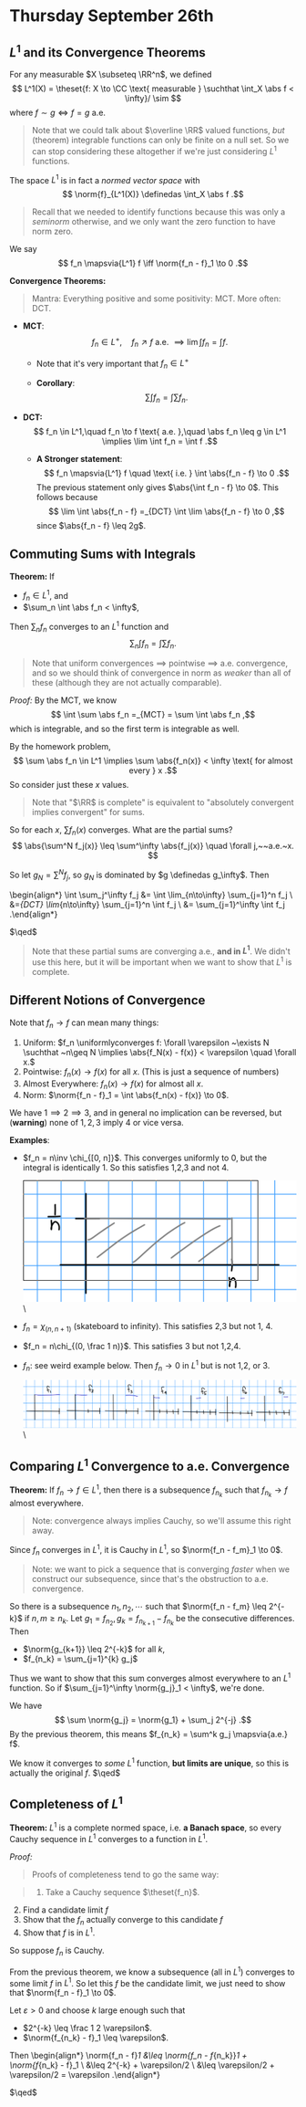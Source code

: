 # Thursday September 26th

## $L^1$ and its Convergence Theorems

For any measurable $X \subseteq \RR^n$, we defined 
$$
L^1(X) = \theset{f: X \to \CC \text{ measurable } \suchthat \int_X \abs f < \infty}/ \sim
$$ 
where $f\sim g \iff f = g$ a.e.

> Note that we could talk about $\overline \RR$ valued functions, *but* (theorem) integrable functions can only be finite on a null set. So we can stop considering these altogether if we're just considering $L^1$ functions.

The space $L^1$ is in fact a *normed vector space* with 
$$
\norm{f}_{L^1(X)} \definedas \int_X \abs f
.$$

> Recall that we needed to identify functions because this was only a *seminorm* otherwise, and we only want the zero function to have norm zero.

We say 
$$
f_n \mapsvia{L^1} f \iff \norm{f_n - f}_1 \to 0
.$$

**Convergence Theorems:**

> Mantra: Everything positive and some positivity: MCT. 
More often: DCT.

- **MCT**: 
$$
f_n \in L^+, \quad f_n \nearrow f \text{ a.e. } \implies \lim \int f_n = \int f
.$$
   - Note that it's very important that $f_n \in L^+$

    - **Corollary**: 
  $$
  \sum \int f_n = \int \sum f_n
  .$$ 

- **DCT:**
$$
f_n \in L^1,\quad f_n \to f \text{ a.e. },\quad \abs f_n \leq g \in L^1 \implies \lim \int f_n = \int f
.$$
  
  - **A Stronger statement**: 
  $$
  f_n \mapsvia{L^1} f \quad \text{ i.e. } \int \abs{f_n - f} \to 0
  .$$ 
  The previous statement only gives $\abs{\int f_n - f} \to 0$.
  This follows because 
  $$
  \lim \int \abs{f_n - f} =_{DCT} \int \lim \abs{f_n - f} \to 0
  ,$$
  since $\abs{f_n - f} \leq 2g$.

## Commuting Sums with Integrals

**Theorem:**
If

- $f_n \in L^1$, and
- $\sum_n \int \abs f_n < \infty$, 
 
Then $\sum_n f_n$ converges to an $L^1$ function and 
$$
\sum_n \int f_n = \int \sum f_n
.$$

> Note that uniform convergences $\implies$ pointwise $\implies$ a.e. convergence, and so we should think of convergence in norm as *weaker* than all of these (although they are not actually comparable).

*Proof:*
By the MCT, we know 
$$
\int \sum \abs f_n =_{MCT} = \sum \int \abs f_n
,$$ which is integrable, and so the first term is integrable as well.

By the homework problem, 
$$
\sum \abs f_n \in L^1 \implies \sum \abs{f_n(x)} < \infty \text{ for almost every } x
.$$
So consider just these $x$ values.

> Note that "$\RR$ is complete" is equivalent to "absolutely convergent implies convergent" for sums.

So for each $x$, $\sum f_n(x)$ converges.
What are the partial sums?
$$
\abs{\sum^N f_j(x)} \leq \sum^\infty \abs{f_j(x)} \quad \forall j,~~a.e.~x.
$$

So let $g_N = \sum^N f_j$, so $g_N$ is dominated by $g \definedas g_\infty$.
Then

\begin{align*}
\int \sum_j^\infty f_j 
&= \int \lim_{n\to\infty} \sum_{j=1}^n f_j \\
&=_{DCT} \lim_{n\to\infty} \sum_{j=1}^n \int f_j \\
&= \sum_{j=1}^\infty \int f_j
.\end{align*}

$\qed$

> Note that these partial sums are converging a.e., **and in $L^1$**. 
We didn't use this here, but it will be important when we want to show that $L^1$ is complete.

## Different Notions of Convergence

Note that $f_n \to f$ can mean many things:

1. Uniform: $f_n \uniformlyconverges f: \forall \varepsilon ~\exists N \suchthat ~n\geq N \implies \abs{f_N(x) - f(x)} < \varepsilon \quad \forall x.$
2. Pointwise: $f_n(x) \to f(x)$ for all $x$. (This is just a sequence of numbers)
3. Almost Everywhere: $f_n(x) \to f(x)$ for almost all $x$.
4. Norm: $\norm{f_n - f}_1 = \int \abs{f_n(x) - f(x)} \to 0$.

We have $1 \implies 2 \implies 3$, and in general no implication can be reversed, but (**warning**) none of $1,2,3$ imply $4$ or vice versa.

**Examples**:

- $f_n = n\inv \chi_{[0, n]}$. This converges uniformly to 0, but the integral is identically 1. So this satisfies 1,2,3 and not 4.
  
  ![Image](figures/2019-09-29-19:09.png)\

- $f_n = \chi_{(n, n+1)}$ (skateboard to infinity). This satisfies 2,3 but not 1, 4.

- $f_n = n\chi_{(0, \frac 1 n)}$. This satisfies 3 but not 1,2,4.

- $f_n:$ see weird example below. Then $f_n \to 0$ in $L^1$ but is not 1,2, or 3.
  
  ![Image](figures/2019-09-29-19:08.png)\

## Comparing $L^1$ Convergence to a.e. Convergence

**Theorem:**
If $f_n \to f \in L^1$, then there is a subsequence $f_{n_k}$ such that $f_{n_k} \to f$ almost everywhere.

> Note: convergence always implies Cauchy, so we'll assume this right away.

Since $f_n$ converges in $L^1$, it is Cauchy in $L^1$, so $\norm{f_n - f_m}_1 \to 0$.

> Note: we want to pick a sequence that is converging *faster* when we construct our subsequence, since that's the obstruction to a.e. convergence.

So there is a subsequence $n_1, n_2, \cdots$ such that $\norm{f_n - f_m} \leq 2^{-k}$ if $n, m \geq n_k$.
Let $g_1 = f_{n_2}, g_k = f_{n_{k+1}} - f_{n_k}$ be the consecutive differences.
Then 

- $\norm{g_{k+1}} \leq 2^{-k}$ for all $k$,
- $f_{n_k} = \sum_{j=1}^{k} g_j$

Thus we want to show that this sum converges almost everywhere to an $L^1$ function. 
So if $\sum_{j=1}^\infty \norm{g_j}_1 < \infty$, we're done.


We have 
$$
\sum \norm{g_j} = \norm{g_1} + \sum_j 2^{-j}
.$$
By the previous theorem, this means $f_{n_k} = \sum^k g_j \mapsvia{a.e.} f$.

We know it converges to *some* $L^1$ function, **but limits are unique**, so this is actually the original $f$. $\qed$

## Completeness of $L^1$

**Theorem:**
$L^1$ is a complete normed space, i.e. **a Banach space**, so every Cauchy sequence in $L^1$ converges to a function in $L^1$.

*Proof:*

> Proofs of completeness tend to go the same way:

> 1. Take a Cauchy sequence $\theset{f_n}$.
2. Find a candidate limit $f$
3. Show that the $f_n$ actually converge to this candidate $f$
4. Show that $f$ is in $L^1$.
  
So suppose $f_n$ is Cauchy.

From the previous theorem, we know a subsequence (all in $L^1$) converges to some limit $f$ in $L^1$.
So let this $f$ be the candidate limit, we just need to show that $\norm{f_n - f}_1 \to 0$.

Let $\varepsilon > 0$ and choose $k$ large enough such that

- $2^{-k} \leq \frac 1 2 \varepsilon$.
- $\norm{f_{n_k} - f}_1 \leq \varepsilon$.

Then
\begin{align*}
\norm{f_n - f}_1 
&\leq \norm{f_n - f_{n_k}}_1 + \norm{f_{n_k} - f}_1 \\
&\leq 2^{-k} + \varepsilon/2 \\
&\leq \varepsilon/2 + \varepsilon/2 = \varepsilon
.\end{align*}

$\qed$